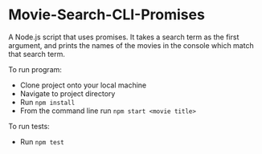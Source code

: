# Movie-Search-CLI-Promises

A Node.js script that uses promises. It takes a search term as the first argument, and prints the names of the movies in the console which match that search term. 

To run program: 
- Clone project onto your local machine
- Navigate to project directory
- Run `npm install`
- From the command line run `npm start <movie title>`

To run tests:
- Run `npm test`
